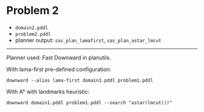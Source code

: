 # Problem 2

- `domain2.pddl`
- `problem2.pddl`
- planner output: `sas_plan_lamafirst`, `sas_plan_astar_lmcut`

--- 

Planner used: Fast Downward in planutils.

With lama-first pre-defined configuration:
```console
downward --alias lama-first domain1.pddl problem1.pddl
```

With A* with landmarks heuristic:
```console
downward domain1.pddl problem1.pddl --search "astar(lmcut())"
```